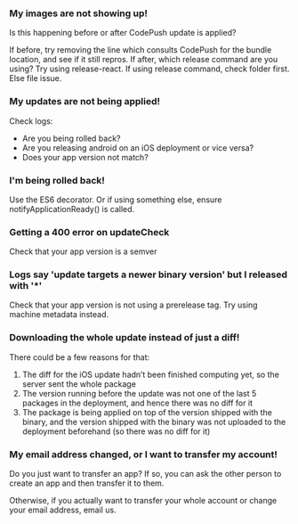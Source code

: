 
### My images are not showing up!

Is this happening before or after CodePush update is applied?

If before, try removing the line which consults CodePush for the bundle location, and see if it still repros.
If after, which release command are you using? Try using release-react. If using release command, check folder first.
Else file issue.

### My updates are not being applied!

Check logs:
- Are you being rolled back?
- Are you releasing android on an iOS deployment or vice versa?
- Does your app version not match?

### I'm being rolled back!

Use the ES6 decorator. Or if using something else, ensure notifyApplicationReady() is called.

### Getting a 400 error on updateCheck

Check that your app version is a semver

### Logs say 'update targets a newer binary version' but I released with '*'

Check that your app version is not using a prerelease tag. Try using machine metadata instead.

### Downloading the whole update instead of just a diff!

There could be a few reasons for that:

1.	The diff for the iOS update hadn’t been finished computing yet, so the server sent the whole package
2.	The version running before the update was not one of the last 5 packages in the deployment, and hence there was no diff for it
3.	The package is being applied on top of the version shipped with the binary, and the version shipped with the binary was not uploaded to the deployment beforehand (so there was no diff for it)

### My email address changed, or I want to transfer my account!

Do you just want to transfer an app? If so, you can ask the other person to create an app and then transfer it to them.

Otherwise, if you actually want to transfer your whole account or change your email address, email us.
